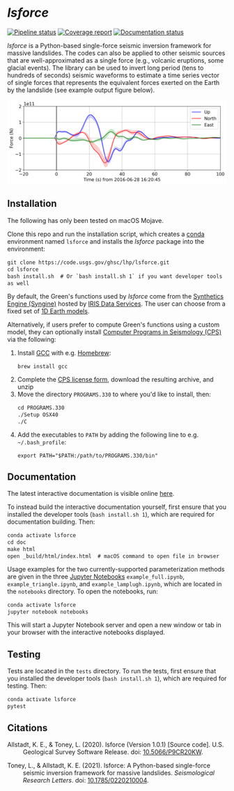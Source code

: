 *lsforce*
=========

[![Pipeline status](https://code.usgs.gov/ghsc/lhp/lsforce/badges/master/pipeline.svg)](https://code.usgs.gov/ghsc/lhp/lsforce/pipelines/latest) [![Coverage report](https://code.usgs.gov/ghsc/lhp/lsforce/badges/master/coverage.svg)](https://code.usgs.gov/ghsc/lhp/lsforce/-/jobs) [![Documentation status](https://readthedocs.org/projects/lsforce/badge/?version=latest)](https://lsforce.readthedocs.io/en/latest/?badge=latest)

*lsforce* is a Python-based single-force seismic inversion framework for massive
landslides. The codes can also be applied to other seismic sources that are
well-approximated as a single force (e.g., volcanic eruptions, some glacial events). The
library can be used to invert long period (tens to hundreds of seconds) seismic
waveforms to estimate a time series vector of single forces that represents the
equivalent forces exerted on the Earth by the landslide (see example output figure
below).

<!--
The below example force-time function is created using the following code (run directly
after the inversion step in notebooks/example_lamplugh.ipynb)

import matplotlib.pyplot as plt
plt.rcParams.update({'font.size': 14})
fig = force_full.plot_forces(xlim=(-20, 100));
LIM = 2e11
fig.axes[0].set_ylim(-LIM, LIM)
fig.savefig(
    '../example_force_history_NEW.png',
    bbox_inches='tight',
    transparent=True,
    dpi=300,
)
-->
![Example force-time function output by lsforce](example_force_history.png)

Installation
------------

The following has only been tested on macOS Mojave.

Clone this repo and run the installation script, which creates a
[conda](https://docs.conda.io/en/latest/) environment named `lsforce` and installs
the _lsforce_ package into the environment:
```shell
git clone https://code.usgs.gov/ghsc/lhp/lsforce.git
cd lsforce
bash install.sh  # Or `bash install.sh 1` if you want developer tools as well
```

By default, the Green's functions used by *lsforce* come from the
[Synthetics Engine (Syngine)](http://ds.iris.edu/ds/products/syngine/) hosted by
[IRIS Data Services](http://ds.iris.edu/ds/products/). The user can choose from a fixed
set of [1D Earth models](http://ds.iris.edu/ds/products/syngine/#models).

Alternatively, if users prefer to compute Green's functions using a custom model, they
can optionally install
[Computer Programs in Seismology (CPS)](http://www.eas.slu.edu/eqc/eqccps.html) via the
following:

   1. Install [GCC](https://gcc.gnu.org/) with e.g. [Homebrew](https://brew.sh/):
      ```shell
      brew install gcc
      ```
   2. Complete the
      [CPS license form](http://www.eas.slu.edu/eqc/eqc_cps/CPS/cpslisc.html), download
      the resulting archive, and unzip
   3. Move the directory `PROGRAMS.330` to where you'd like to install, then:
      ```shell
      cd PROGRAMS.330
      ./Setup OSX40
      ./C
      ```
   4. Add the executables to `PATH` by adding the following line to e.g.
      `~/.bash_profile`:
      ```shell
      export PATH="$PATH:/path/to/PROGRAMS.330/bin"
      ```

Documentation
-------------

The latest interactive documentation is visible online
[here](https://lsforce.readthedocs.io/en/latest/api/lsforce.html).

To instead build the interactive documentation yourself, first ensure that you installed
the developer tools (`bash install.sh 1`), which are required for documentation
building. Then:
```shell
conda activate lsforce
cd doc
make html
open _build/html/index.html  # macOS command to open file in browser
```

Usage examples for the two currently-supported parameterization methods are given in the
three [Jupyter Notebooks](https://jupyter.org/) `example_full.ipynb`,
`example_triangle.ipynb`, and `example_lamplugh.ipynb`, which are located in the
`notebooks` directory. To open the notebooks, run:
```shell
conda activate lsforce
jupyter notebook notebooks
```
This will start a Jupyter Notebook server and open a new window or tab in your browser
with the interactive notebooks displayed.

Testing
-------

Tests are located in the `tests` directory. To run the tests, first ensure that you
installed the developer tools (`bash install.sh 1`), which are required for testing.
Then:
```shell
conda activate lsforce
pytest
```

Citations
---------

<p style="text-indent:-36px; padding-left:36px;">
Allstadt, K. E., & Toney, L. (2020). lsforce (Version 1.0.1) [Source code]. U.S.
Geological Survey Software Release. doi:
<a href="https://doi.org/10.5066/P9CR20KW">10.5066/P9CR20KW</a>.
</p>

<p style="text-indent:-36px; padding-left:36px;">
Toney, L., & Allstadt, K. E. (2021). lsforce: A Python-based single-force seismic
inversion framework for massive landslides. <i>Seismological Research Letters</i>. doi:
<a href="https://doi.org/10.1785/0220210004">10.1785/0220210004</a>.
</p>
